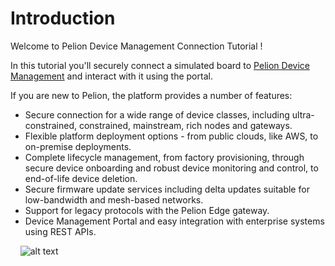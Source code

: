 # Introduction
Welcome to Pelion Device Management Connection Tutorial !

In this tutorial you'll securely connect a simulated board to [Pelion Device Management](https://www.pelion.com/iot-device-management/) and interact with it using the portal.

If you are new to Pelion, the platform provides a number of features:

* Secure connection for a wide range of device classes, including ultra-constrained, constrained, mainstream, rich nodes and gateways.
* Flexible platform deployment options - from public clouds, like AWS, to on-premise deployments.
* Complete lifecycle management, from factory provisioning, through secure device onboarding and robust device monitoring and control, to end-of-life device deletion.
* Secure firmware update services including delta updates suitable for low-bandwidth and mesh-based networks.
* Support for legacy protocols with the Pelion Edge gateway.
* Device Management Portal and easy integration with enterprise systems using REST APIs.

&nbsp;
&nbsp;
![alt text](https://www.pelion.com/docs/device-management/current/welcome/images/pelion-architecture.png "Pelion Architecture")
